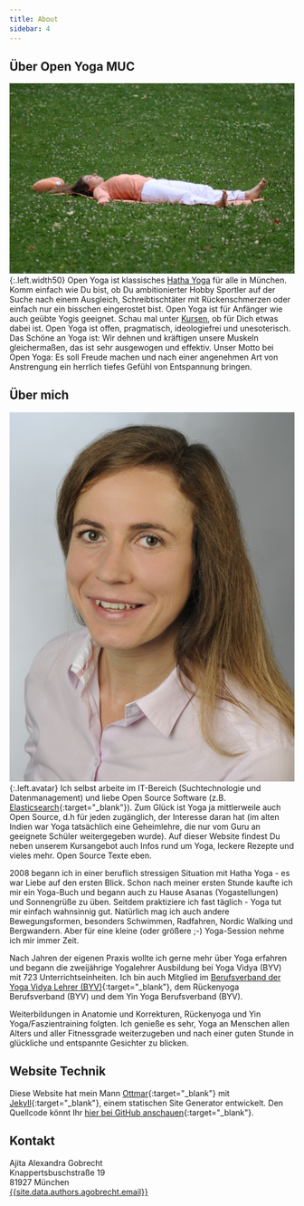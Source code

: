```yaml
---
title: About
sidebar: 4
---
```


## Über Open Yoga MUC

![Shavasana](/assets/images/shavasana.jpg){:.left.width50} Open Yoga ist klassisches [Hatha Yoga][0] für alle in München. Komm einfach wie Du bist, ob Du ambitionierter Hobby Sportler auf der Suche nach einem Ausgleich, Schreibtischtäter mit Rückenschmerzen oder einfach nur ein bisschen eingerostet bist. Open Yoga ist für Anfänger wie auch geübte Yogis geeignet. Schau mal unter [Kursen][1], ob für Dich etwas dabei ist. Open Yoga ist offen, pragmatisch, ideologiefrei und unesoterisch. Das Schöne an Yoga ist: Wir dehnen und kräftigen unsere Muskeln  gleichermaßen, das ist sehr ausgewogen und effektiv. Unser Motto bei Open Yoga: Es soll Freude machen und nach einer angenehmen Art von Anstrengung ein herrlich tiefes Gefühl von Entspannung bringen.


## Über mich

![Portraitfoto Ajita Alexandra Gobrecht](/assets/avatar-portrait.jpg "Ajita Alexandra Gobrecht"){:.left.avatar} Ich selbst arbeite im IT-Bereich (Suchtechnologie und Datenmanagement) und liebe Open Source Software (z.B. [Elasticsearch][2]{:target="\_blank"}). Zum Glück ist Yoga ja mittlerweile auch Open Source, d.h für jeden zugänglich, der Interesse daran hat (im alten Indien  war Yoga tatsächlich eine Geheimlehre, die nur vom Guru an geeignete Schüler weitergegeben wurde). Auf dieser Website findest Du neben unserem Kursangebot auch Infos rund um Yoga, leckere Rezepte und vieles mehr. Open Source Texte eben.

2008 begann ich in einer beruflich stressigen Situation mit Hatha Yoga - es war Liebe auf den ersten Blick. Schon nach meiner ersten Stunde kaufte ich mir ein Yoga-Buch und begann auch zu Hause Asanas (Yogastellungen) und Sonnengrüße zu üben. Seitdem praktiziere ich fast täglich - Yoga tut mir einfach wahnsinnig gut. Natürlich mag ich auch andere Bewegungsformen, besonders Schwimmen, Radfahren, Nordic Walking und Bergwandern. Aber für eine kleine (oder größere ;-) Yoga-Session nehme ich mir immer Zeit.

Nach Jahren der eigenen Praxis wollte ich gerne mehr über Yoga erfahren und begann die zweijährige Yogalehrer Ausbildung bei Yoga Vidya (BYV) mit 723 Unterrichtseinheiten. Ich bin auch Mitglied im [Berufsverband der Yoga Vidya Lehrer (BYV)][5]{:target="\_blank"}, dem     Rückenyoga Berufsverband (BYV) und dem Yin Yoga Berufsverband (BYV).

Weiterbildungen in Anatomie und Korrekturen, Rückenyoga und Yin Yoga/Faszientraining folgten. Ich genieße es sehr, Yoga an Menschen allen Alters und aller Fitnessgrade weiterzugeben und nach einer guten Stunde in glückliche und entspannte Gesichter zu blicken.


## Website Technik

Diese Website hat mein Mann [Ottmar][6]{:target="\_blank"} mit [Jekyll][7]{:target="\_blank"}, einem statischen Site Generator entwickelt. Den Quellcode könnt Ihr [hier bei GitHub anschauen][8]{:target="\_blank"}.


## Kontakt

Ajita Alexandra Gobrecht  
Knappertsbuschstraße 19  
81927 München    
[{{site.data.authors.agobrecht.email}}][9]

[0]: /posts/2017-09-17-was-ist-yoga
[1]: /kurse
[2]: https://www.elastic.co/de/products/elasticsearch
[5]: https://www.yoga-vidya.de/netzwerk/berufsverbaende/byv/byv-infos/
[6]: https://ogobrecht.github.io
[7]: https://jekyllrb.com
[8]: https://github.com/openyoga/openyoga.github.io
[9]: mailto:{{site.data.authors.agobrecht.email}}
